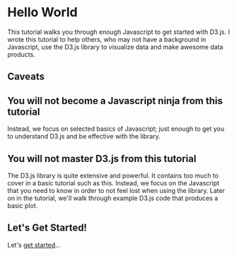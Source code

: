 
# Hello World

This tutorial walks you through enough Javascript to get started with D3.js. I wrote this tutorial to help others, who may not have a background in Javascript, use the D3.js library to visualize data and make awesome data products.

## Caveats

## You will not become a Javascript ninja from this tutorial

Instead, we focus on selected basics of Javascript; just enough to get you to understand D3.js and be effective with the library.

## You will not master D3.js from this tutorial

The D3.js library is quite extensive and powerful. It contains too much to cover in a basic tutorial such as this. Instead, we focus on the Javascript that you need to know in order to not feel lost when using the library. Later on in the tutorial, we'll walk through example D3.js code that produces a basic plot.

## Let's Get Started!

Let's [get started](00_getting_started/getting_started.md)...
